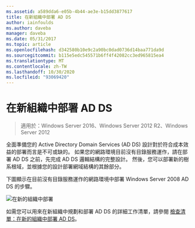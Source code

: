 ```yaml
---
ms.assetid: a589dda6-e05b-4b44-ae3e-b15dd3877617
title: 在新組織中部署 AD DS
author: iainfoulds
ms.author: daveba
manager: daveba
ms.date: 05/31/2017
ms.topic: article
ms.openlocfilehash: d342580b10e9c2a90bc0dad0736d14baa771da9d
ms.sourcegitcommit: b115e5edc545571b6ff4f42082cc3ed965815ea4
ms.translationtype: MT
ms.contentlocale: zh-TW
ms.lasthandoff: 10/30/2020
ms.locfileid: "93069420"
---
```

# <a name="deploying-ad-ds-in-a-new-organization"></a>在新組織中部署 AD DS

>適用於：Windows Server 2016、Windows Server 2012 R2、Windows Server 2012

全面準備您的 Active Directory Domain Services (AD DS) 設計對於符合成本效益的部署而言是不可或缺的。 如果您的網路環境目前沒有目錄服務運作，請在部署 AD DS 之前，先完成 AD DS 邏輯結構的完整設計。 然後，您可以部署新的樹系根域，並根據您的設計部署網域結構的其餘部分。

下圖顯示在目前沒有目錄服務運作的網路環境中部署 Windows Server 2008 AD DS 的步驟。

![在新的組織中部署](media/Deploying-AD-DS-in-a-New-Organization/daa38971-86f2-4033-9442-0cdff9ecc48f.gif)

如需您可以用來在新組織中規劃和部署 AD DS 的詳細工作清單，請參閱 [檢查清單：在新的組織中部署 AD DS](/previous-versions/windows/it-pro/windows-server-2008-R2-and-2008/cc725897(v=ws.10))。

